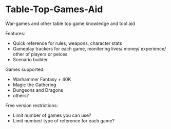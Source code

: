 Table-Top-Games-Aid
===================

War-games and other table top game knowledge and tool aid

Features:

 - Quick reference for rules, weapons, character stats
 - Gameplay trackers for each game, monitering lives/ money/ experience/ other of players or peices
 - Scenario builder

Games supported:
 - Warhammer Fantasy + 40K
 - Magic the Gathering
 - Dungeons and Dragons
 - others?
 
 Free version restrictions:
 - Limit number of games you can use?
 - Limit number/ type of reference for each game?
